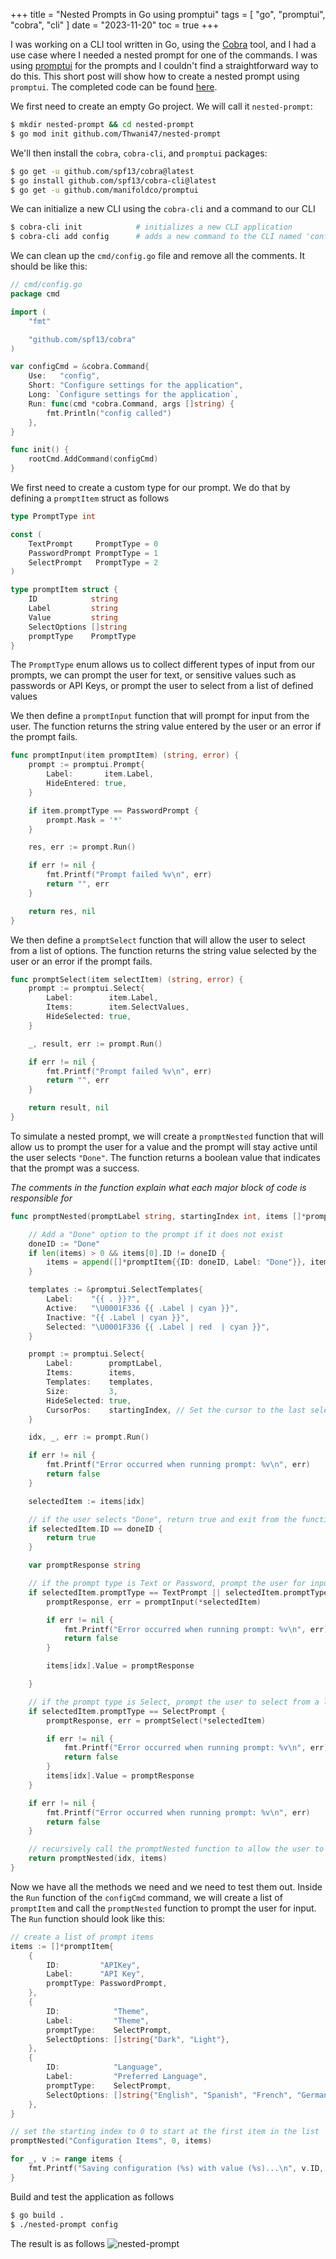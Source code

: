 +++
title = "Nested Prompts in Go using promptui"
tags = [
    "go",
    "promptui",
    "cobra",
    "cli"
]
date = "2023-11-20"
toc = true
+++

I was working on a CLI tool written in Go, using the [Cobra](https://github.com/spf13/cobra) tool, and I had a use case where I needed a nested prompt for one of the commands. I was using [promptui](https://github.com/manifoldco/promptui) for the prompts and I couldn't find a straightforward way to do this. This short post will show how to create a nested prompt using `promptui`. The completed code can be found [here](https://github.com/Thwani47/nested-prompt).

We first need to create an empty Go project. We will call it `nested-prompt`:

```bash
$ mkdir nested-prompt && cd nested-prompt
$ go mod init github.com/Thwani47/nested-prompt 
```
We'll then install the `cobra`, `cobra-cli`, and `promptui` packages:

```bash
$ go get -u github.com/spf13/cobra@latest
$ go install github.com/spf13/cobra-cli@latest 
$ go get -u github.com/manifoldco/promptui
```

We can initialize a new CLI using the `cobra-cli` and a command to our CLI 
    
```bash
$ cobra-cli init            # initializes a new CLI application
$ cobra-cli add config      # adds a new command to the CLI named 'config'
```
We can clean up the `cmd/config.go` file and remove all the comments. It should be like this:

```go
// cmd/config.go
package cmd

import (
    "fmt"

    "github.com/spf13/cobra"
)

var configCmd = &cobra.Command{
    Use:   "config",
    Short: "Configure settings for the application",
    Long: `Configure settings for the application`,
    Run: func(cmd *cobra.Command, args []string) {
        fmt.Println("config called")
    },
}

func init() {
    rootCmd.AddCommand(configCmd)
}

```
We first need to create a custom type for our prompt. We do that by defining a `promptItem` struct as follows    
```go
type PromptType int

const (
    TextPrompt     PromptType = 0
    PasswordPrompt PromptType = 1
    SelectPrompt   PromptType = 2
)

type promptItem struct {
    ID            string
    Label         string
    Value         string
    SelectOptions []string
    promptType    PromptType
}
```
The `PromptType` enum allows us to collect different types of input from our prompts, we can prompt the user for text, or sensitive values such as passwords or API Keys, or prompt the user to select from a list of defined values

We then define a `promptInput` function that will prompt for input from the user. The function returns the string value entered by the user or an error if the prompt fails.
```go
func promptInput(item promptItem) (string, error) {
    prompt := promptui.Prompt{
        Label:       item.Label,
        HideEntered: true,
    }

    if item.promptType == PasswordPrompt {
        prompt.Mask = '*'
    }

    res, err := prompt.Run()

    if err != nil {
        fmt.Printf("Prompt failed %v\n", err)
        return "", err
    }

    return res, nil
}
```

We then define a `promptSelect` function that will allow the user to select from a list of options. The function returns the string value selected by the user or an error if the prompt fails.
```go
func promptSelect(item selectItem) (string, error) {
    prompt := promptui.Select{
        Label:        item.Label,
        Items:        item.SelectValues,
        HideSelected: true,
    }

    _, result, err := prompt.Run()

    if err != nil {
        fmt.Printf("Prompt failed %v\n", err)
        return "", err
    }

    return result, nil
}
```
To simulate a nested prompt, we will create a `promptNested` function that will allow us to prompt the user for a value and the prompt will stay active until the user selects `"Done"`. The function returns a boolean value that indicates that the prompt was a success. 

*The comments in the function explain what each major block of code is responsible for*
```go
func promptNested(promptLabel string, startingIndex int, items []*promptItem) bool {

    // Add a "Done" option to the prompt if it does not exist
    doneID := "Done"
    if len(items) > 0 && items[0].ID != doneID {
        items = append([]*promptItem{{ID: doneID, Label: "Done"}}, items...)
    }

    templates := &promptui.SelectTemplates{
        Label:    "{{ . }}?",
        Active:   "\U0001F336 {{ .Label | cyan }}",
        Inactive: "{{ .Label | cyan }}",
        Selected: "\U0001F336 {{ .Label | red  | cyan }}",
    }

    prompt := promptui.Select{
        Label:        promptLabel,
        Items:        items,
        Templates:    templates,
        Size:         3,
        HideSelected: true,
        CursorPos:    startingIndex, // Set the cursor to the last selected item
    }

    idx, _, err := prompt.Run()

    if err != nil {
        fmt.Printf("Error occurred when running prompt: %v\n", err)
        return false
    }

    selectedItem := items[idx]

    // if the user selects "Done", return true and exit from the function
    if selectedItem.ID == doneID {
        return true
    }

    var promptResponse string

    // if the prompt type is Text or Password, prompt the user for input
    if selectedItem.promptType == TextPrompt || selectedItem.promptType == PasswordPrompt {
        promptResponse, err = promptInput(*selectedItem)

        if err != nil {
            fmt.Printf("Error occurred when running prompt: %v\n", err)
            return false
        }

        items[idx].Value = promptResponse

    }

    // if the prompt type is Select, prompt the user to select from a list of options
    if selectedItem.promptType == SelectPrompt {
        promptResponse, err = promptSelect(*selectedItem)

        if err != nil {
            fmt.Printf("Error occurred when running prompt: %v\n", err)
            return false
        }
        items[idx].Value = promptResponse
    }

    if err != nil {
        fmt.Printf("Error occurred when running prompt: %v\n", err)
        return false
    }

    // recursively call the promptNested function to allow the user to select another option
    return promptNested(idx, items)
}
```

Now we have all the methods we need and we need to test them out. Inside the `Run` function of the `configCmd` command, we will create a list of `promptItem` and call the `promptNested` function to prompt the user for input. The `Run` function should look like this:

```go
// create a list of prompt items
items := []*promptItem{
    {
        ID:         "APIKey",
        Label:      "API Key",
        promptType: PasswordPrompt,
    },
    {
        ID:            "Theme",
        Label:         "Theme",
        promptType:    SelectPrompt,
        SelectOptions: []string{"Dark", "Light"},
    },
    {
        ID:            "Language",
        Label:         "Preferred Language",
        promptType:    SelectPrompt,
        SelectOptions: []string{"English", "Spanish", "French", "German", "Chinese", "Japanese"},
    },
}

// set the starting index to 0 to start at the first item in the list
promptNested("Configuration Items", 0, items)

for _, v := range items {
    fmt.Printf("Saving configuration (%s) with value (%s)...\n", v.ID, v.Value)
}
```

Build and test the application as follows
```bash
$ go build . 
$ ./nested-prompt config
```
The result is as follows
![nested-prompt](/images/nested-prompt.gif)